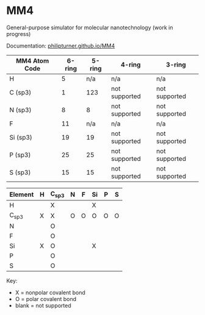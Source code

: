 # MM4

General-purpose simulator for molecular nanotechnology (work in progress)

Documentation: [philipturner.github.io/MM4](https://philipturner.github.io/MM4)

| MM4 Atom Code | 6-ring | 5-ring | 4-ring | 3-ring |
| - | - | - | - | - |
| H            | 5   | n/a | n/a           | n/a           |
| C (sp3)      | 1   | 123 | not supported | not supported |
| N (sp3)      | 8   | 8   | not supported | not supported |
| F            | 11  | n/a | n/a           | n/a           |
| Si (sp3)     | 19  | 19  | not supported | not supported |
| P (sp3)      | 25  | 25  | not supported | not supported |
| S (sp3)      | 15  | 15  | not supported | not supported |

| Element | H | C<sub>sp3</sub> | N | F | Si | P | S |
| --------------- | - | - | - | - | - | - | - |
| H               |   | X |   |   | X |   |   |
| C<sub>sp3</sub> | X | X | O | O | O | O | O |
| N               |   | O |   |   |   |   |   |
| F               |   | O |   |   |   |   |   |
| Si              | X | O |   |   | X |   |   |
| P               |   | O |   |   |   |   |   |
| S               |   | O |   |   |   |   |   |

Key:
- X = nonpolar covalent bond
- O = polar covalent bond
- blank = not supported
